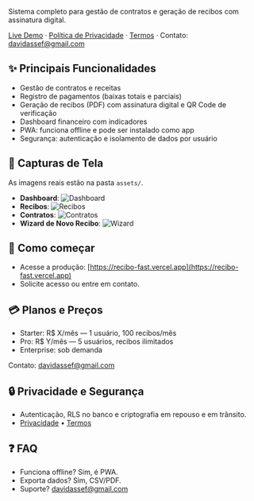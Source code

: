 Sistema completo para gestão de contratos e geração de recibos com assinatura digital.

[Live Demo](https://recibo-fast.vercel.app) · [Política de Privacidade](https://recibo-fast.vercel.app/privacy) · [Termos](https://recibo-fast.vercel.app/terms) · Contato: davidassef@gmail.com

## ✨ Principais Funcionalidades
- Gestão de contratos e receitas
- Registro de pagamentos (baixas totais e parciais)
- Geração de recibos (PDF) com assinatura digital e QR Code de verificação
- Dashboard financeiro com indicadores
- PWA: funciona offline e pode ser instalado como app
- Segurança: autenticação e isolamento de dados por usuário

## 📸 Capturas de Tela
As imagens reais estão na pasta `assets/`.

- **Dashboard**: ![Dashboard](assets/dashboard-screenshot.png)
- **Recibos**: ![Recibos](assets/recibos-screenshot.png)
- **Contratos**: ![Contratos](assets/contratos-screenshot.png)
- **Wizard de Novo Recibo**: ![Wizard](assets/recibos-screenshot.png)

## 🚀 Como começar
- Acesse a produção: [https://recibo-fast.vercel.app](https://recibo-fast.vercel.app)
- Solicite acesso ou entre em contato.

## 💳 Planos e Preços
- Starter: R$ X/mês — 1 usuário, 100 recibos/mês
- Pro: R$ Y/mês — 5 usuários, recibos ilimitados
- Enterprise: sob demanda

Contato: davidassef@gmail.com

## 🔒 Privacidade e Segurança
- Autenticação, RLS no banco e criptografia em repouso e em trânsito.
- [Privacidade](https://recibo-fast.vercel.app/privacy) • [Termos](https://recibo-fast.vercel.app/terms)

## ❓ FAQ
- Funciona offline? Sim, é PWA.
- Exporta dados? Sim, CSV/PDF.
- Suporte? davidassef@gmail.com